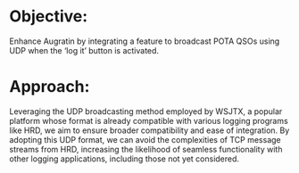 # Objective:
Enhance Augratin by integrating a feature to broadcast POTA QSOs using UDP when the ‘log it’ button is activated.

# Approach:
Leveraging the UDP broadcasting method employed by WSJTX, a popular platform whose format is already compatible with various logging programs like HRD, we aim to ensure broader compatibility and ease of integration. By adopting this UDP format, we can avoid the complexities of TCP message streams from HRD, increasing the likelihood of seamless functionality with other logging applications, including those not yet considered.
